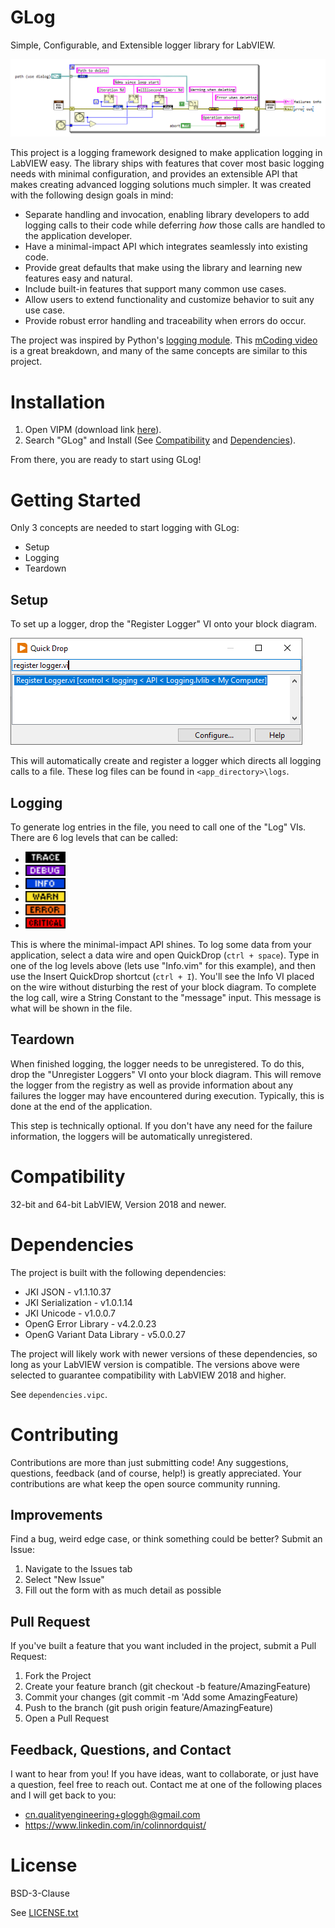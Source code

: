 # GLog
Simple, Configurable, and Extensible logger library for LabVIEW.

![Simple Example](./docs/assets/banner.png)

This project is a logging framework designed to make application logging in LabVIEW easy. The library ships with features that cover most basic logging needs with minimal configuration, and provides an extensible API that makes creating advanced logging solutions much simpler. It was created with the following design goals in mind:
- Separate handling and invocation, enabling library developers to add logging calls to their code while deferring *how* those calls are handled to the application developer.
- Have a minimal-impact API which integrates seamlessly into existing code.
- Provide great defaults that make using the library and learning new features easy and natural.
- Include built-in features that support many common use cases.
- Allow users to extend functionality and customize behavior to suit any use case.
- Provide robust error handling and traceability when errors do occur.

The project was inspired by Python's [logging module](https://docs.python.org/3/library/logging.html). This [mCoding video](https://www.youtube.com/watch?v=9L77QExPmI0) is a great breakdown, and many of the same concepts are similar to this project.

# Installation
1. Open VIPM (download link [here](https://www.vipm.io/download/)).
2. Search "GLog" and Install (See [Compatibility]() and [Dependencies]()).

From there, you are ready to start using GLog!

# Getting Started
Only 3 concepts are needed to start logging with GLog:
- Setup
- Logging
- Teardown

## Setup
To set up a logger, drop the "Register Logger" VI onto your block diagram.

![In QuickDrop](./docs/assets/register_logger_qd.png)

This will automatically create and register a logger which directs all logging calls to a file. These log files can be found in `<app_directory>\logs`.

## Logging
To generate log entries in the file, you need to call one of the "Log" VIs. There are 6 log levels that can be called:
- <img src="./docs/assets/trace.png" width=64px>
- <img src="./docs/assets/debug.png" width=64px>
- <img src="./docs/assets/info.png" width=64px>
- <img src="./docs/assets/warning.png" width=64px>
- <img src="./docs/assets/error.png" width=64px>
- <img src="./docs/assets/critical.png" width=64px>

This is where the minimal-impact API shines. To log some data from your application, select a data wire and open QuickDrop (`ctrl + space`). Type in one of the log levels above (lets use "Info.vim" for this example), and then use the Insert QuickDrop shortcut (`ctrl + I`). You'll see the Info VI placed on the wire without disturbing the rest of your block diagram. To complete the log call, wire a String Constant to the "message" input. This message is what will be shown in the file. 

## Teardown
When finished logging, the logger needs to be unregistered. To do this, drop the "Unregister Loggers" VI onto your block diagram. This will remove the logger from the registry as well as provide information about any failures the logger may have encountered during execution. Typically, this is done at the end of the application.

This step is technically optional. If you don't have any need for the failure information, the loggers will be automatically unregistered.

# Compatibility
32-bit and 64-bit LabVIEW, Version 2018 and newer.

# Dependencies
The project is built with the following dependencies:
- JKI JSON - v1.1.10.37
- JKI Serialization - v1.0.1.14
- JKI Unicode - v1.0.0.7
- OpenG Error Library - v4.2.0.23
- OpenG Variant Data Library - v5.0.0.27

The project will likely work with newer versions of these dependencies, so long as your LabVIEW version is compatible. The versions above were selected to guarantee compatibility with LabVIEW 2018 and higher. 

See `dependencies.vipc`.

# Contributing
Contributions are more than just submitting code! Any suggestions, questions, feedback (and of course, help!) is greatly appreciated. Your contributions are what keep the open source community running.

## Improvements
Find a bug, weird edge case, or think something could be better? Submit an Issue:
1. Navigate to the Issues tab
2. Select "New Issue"
3. Fill out the form with as much detail as possible

## Pull Request
If you've built a feature that you want included in the project, submit a Pull Request:
1. Fork the Project
2. Create your feature branch (git checkout -b feature/AmazingFeature)
3. Commit your changes (git commit -m 'Add some AmazingFeature)
4. Push to the branch (git push origin feature/AmazingFeature)
5. Open a Pull Request

## Feedback, Questions, and Contact
I want to hear from you! If you have ideas, want to collaborate, or just have a question, feel free to reach out. Contact me at one of the following places and I will get back to you:
- cn.qualityengineering+gloggh@gmail.com
- https://www.linkedin.com/in/colinnordquist/

# License
BSD-3-Clause

See [LICENSE.txt](LICENSE.txt)